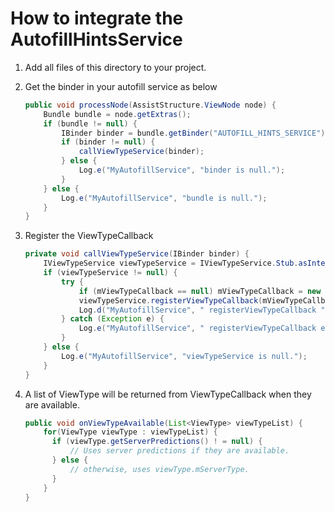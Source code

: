 # How to integrate the AutofillHintsService

1. Add all files of this directory to your project.
2. Get the binder in your autofill service as below

    ```java
    public void processNode(AssistStructure.ViewNode node) {
        Bundle bundle = node.getExtras();
        if (bundle != null) {
            IBinder binder = bundle.getBinder("AUTOFILL_HINTS_SERVICE");
            if (binder != null) {
                callViewTypeService(binder);
            } else {
                Log.e("MyAutofillService", "binder is null.");
            }
        } else {
            Log.e("MyAutofillService", "bundle is null.");
        }
    }
    ```

3. Register the ViewTypeCallback

    ```java
    private void callViewTypeService(IBinder binder) {
        IViewTypeService viewTypeService = IViewTypeService.Stub.asInterface(binder);
        if (viewTypeService != null) {
            try {
                if (mViewTypeCallback == null) mViewTypeCallback = new ViewTypeCallback();
                viewTypeService.registerViewTypeCallback(mViewTypeCallback.getBinder());
                Log.d("MyAutofillService", " registerViewTypeCallback ");
            } catch (Exception e) {
                Log.e("MyAutofillService", " registerViewTypeCallback exception", e);
            }
        } else {
            Log.e("MyAutofillService", "viewTypeService is null.");
        }
    }
    ```

4. A list of ViewType will be returned from ViewTypeCallback when they are available.

    ```java
    public void onViewTypeAvailable(List<ViewType> viewTypeList) {
        for(ViewType viewType : viewTypeList) {
          if (viewType.getServerPredictions() ! = null) {
              // Uses server predictions if they are available.
          } else {
              // otherwise, uses viewType.mServerType.
          }
        }
    }
    ```
